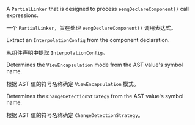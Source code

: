 A `PartialLinker` that is designed to process `ɵɵngDeclareComponent()` call expressions.

一个 `PartialLinker`，旨在处理 `ɵɵngDeclareComponent()` 调用表达式。

Extract an `InterpolationConfig` from the component declaration.

从组件声明中提取 `InterpolationConfig`。

Determines the `ViewEncapsulation` mode from the AST value's symbol name.

根据 AST 值的符号名称确定 `ViewEncapsulation` 模式。

Determines the `ChangeDetectionStrategy` from the AST value's symbol name.

根据 AST 值的符号名称确定 `ChangeDetectionStrategy`。